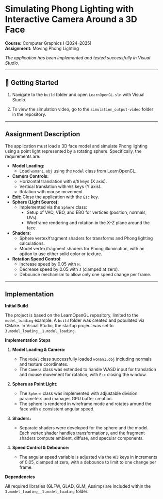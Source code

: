 # Simulating Phong Lighting with Interactive Camera Around a 3D Face

**Course:** Computer Graphics I (2024–2025)  
**Assignment:** Moving Phong Lighting  

*The application has been implemented and tested successfully in Visual Studio.*

---
## 🚀 Getting Started

1. Navigate to the `build` folder and open `LearnOpenGL.sln` with Visual Studio.

2. To view the simulation video, go to the `simulation_output-video` folder in the repository.

---

## Assignment Description

The application must load a 3D face model and simulate Phong lighting using a point light represented by a rotating sphere. Specifically, the requirements are:

- **Model Loading:**
  - Load `woman1.obj` using the `Model` class from LearnOpenGL.
- **Camera Controls:**
  - Horizontal translation with `A`/`D` keys (X axis).
  - Vertical translation with `W`/`S` keys (Y axis).
  - Rotation with mouse movement.
- **Exit:** Close the application with the `Esc` key.
- **Sphere (Light Source):**
  - Implemented via the `Sphere` class:
    - Setup of VAO, VBO, and EBO for vertices (position, normals, UVs).
    - Wireframe rendering and rotation in the X–Z plane around the face.
- **Shaders:**
  - Sphere vertex/fragment shaders for transforms and Phong lighting calculations.
  - Model vertex/fragment shaders for Phong illumination, with an option to use either solid color or texture.
- **Rotation Speed Control:**
  - Increase speed by 0.05 with `H`.
  - Decrease speed by 0.05 with `J` (clamped at zero).
  - Debounce mechanism to allow only one speed change per frame.

---

## Implementation

**Initial Build**

The project is based on the LearnOpenGL repository, limited to the `model_loading` example. A `build` folder was created and populated via CMake. In Visual Studio, the startup project was set to `3.model_loading__1.model_loading`.

**Implementation Steps**

1. **Model Loading & Camera:**
   - The `Model` class successfully loaded `woman1.obj` including normals and texture coordinates.
   - The `Camera` class was extended to handle WASD input for translation and mouse movement for rotation, with `Esc` closing the window.

2. **Sphere as Point Light:**
   - The `Sphere` class was implemented with adjustable division parameters and manages GPU buffer creation.
   - The sphere is rendered in wireframe mode and rotates around the face with a consistent angular speed.

3. **Shaders:**
   - Separate shaders were developed for the sphere and the model. Each vertex shader handles transformations, and the fragment shaders compute ambient, diffuse, and specular components.

4. **Speed Control & Debounce:**
   - The angular speed variable is adjusted via the `H`/`J` keys in increments of 0.05, clamped at zero, with a debounce to limit to one change per frame.

**Dependencies**

All required libraries (GLFW, GLAD, GLM, Assimp) are included within the `3.model_loading__1.model_loading` folder.
